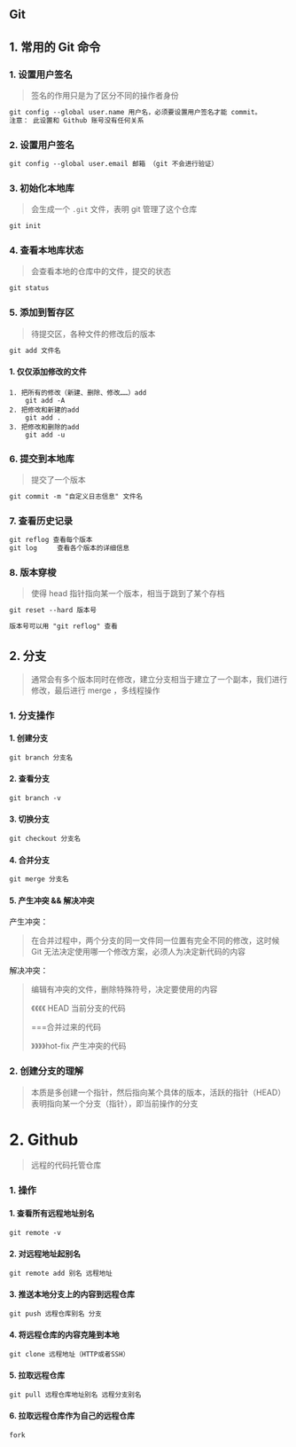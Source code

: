 ## Git

## 1. 常用的 Git 命令

### 1. 设置用户签名

> 签名的作用只是为了区分不同的操作者身份

```tex
git config --global user.name 用户名，必须要设置用户签名才能 commit。
注意： 此设置和 Github 账号没有任何关系
```



### 2. 设置用户签名

```tex
git config --global user.email 邮箱 （git 不会进行验证）
```

### 3. 初始化本地库

> 会生成一个 `.git` 文件，表明 git 管理了这个仓库

```tex
git init
```

### 4. 查看本地库状态

> 会查看本地的仓库中的文件，提交的状态

```tex
git status
```

### 5. 添加到暂存区

> 待提交区，各种文件的修改后的版本

```tex
git add 文件名
```

#### 1. 仅仅添加修改的文件

```
1. 把所有的修改（新建、删除、修改……）add
	git add -A
2. 把修改和新建的add
	git add .
3. 把修改和删除的add
	git add -u
```

### 6. 提交到本地库

> 提交了一个版本

```tex
git commit -m "自定义日志信息" 文件名
```

### 7. 查看历史记录

```tex
git reflog 查看每个版本
git log 	查看各个版本的详细信息
```

### 8. 版本穿梭

> 使得 head 指针指向某一个版本，相当于跳到了某个存档

```tex
git reset --hard 版本号

版本号可以用 "git reflog" 查看
```

## 2. 分支

> 通常会有多个版本同时在修改，建立分支相当于建立了一个副本，我们进行修改，最后进行 merge ，多线程操作

### 1. 分支操作

#### 1. 创建分支

```tex
git branch 分支名
```

#### 2. 查看分支

```tex
git branch -v
```

#### 3. 切换分支

```tex
git checkout 分支名
```

#### 4. 合并分支

```tex
git merge 分支名
```

#### 5. 产生冲突 && 解决冲突

产生冲突：

> 在合并过程中，两个分支的同一文件同一位置有完全不同的修改，这时候 Git 无法决定使用哪一个修改方案，必须人为决定新代码的内容

解决冲突：

> 编辑有冲突的文件，删除特殊符号，决定要使用的内容
>
> 《《《《 HEAD 当前分支的代码
>
>  ===合并过来的代码 
>
>》》》》hot-fix 产生冲突的代码

### 2. 创建分支的理解

> 本质是多创建一个指针，然后指向某个具体的版本，活跃的指针（HEAD）表明指向某一个分支（指针），即当前操作的分支

# 2. Github

> 远程的代码托管仓库

### 1. 操作

#### 1. 查看所有远程地址别名

```tex
git remote -v
```

#### 2. 对远程地址起别名

```tex
git remote add 别名 远程地址
```

#### 3. 推送本地分支上的内容到远程仓库

```tex
git push 远程仓库别名 分支 
```

#### 4. 将远程仓库的内容克隆到本地

```tex
git clone 远程地址（HTTP或者SSH）
```

#### 5. 拉取远程仓库

```tex
git pull 远程仓库地址别名 远程分支别名
```

#### 6. 拉取远程仓库作为自己的远程仓库

```tex
fork 
```

